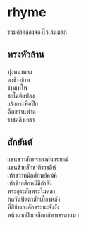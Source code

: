 # rhyme 

รวมคำคล้องจองไว้เล่นตลก

## ทรงหัวล้าน

ทุ่งหมาหลง  
ดงช้างข้าม  
ง่ามเทโพ  
ชะโดตีแปลง  
แร้งกระพือปีก  
ฉีกขวานฟาด  
ราชคลึงเครา  

## สักยันต์

แขนขวาสักทรงองค์นารายณ์  
แขนซ้ายสักชาติราชสีห์  
เท้าขวาหมึกสักพยัคฆ์คี  
เท้าซ้ายสักหมีมีกำลัง  
พระอุระสักพระโมคลา  
ภควันปิดตาสักเบื้องหลัง  
ที่สีข้างลงอักขระนะจังงัง  
หน้าผากฝังเหล็กกล้าเพชรตาแมว  
